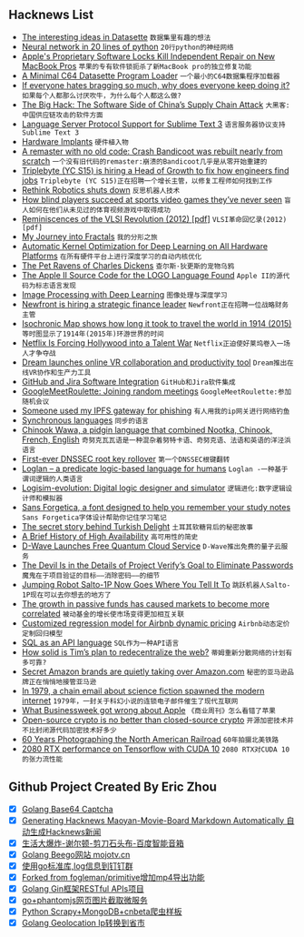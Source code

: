 ## Hacknews List


- [The interesting ideas in Datasette](https://simonwillison.net/2018/Oct/4/datasette-ideas/)  `数据集里有趣的想法`
- [Neural network in 20 lines of python](https://towardsdatascience.com/how-to-build-your-own-neural-network-from-scratch-in-python-68998a08e4f6)  `20行python的神经网络`
- [Apple&#39;s Proprietary Software Locks Kill Independent Repair on New MacBook Pros](https://motherboard.vice.com/en_us/article/yw9qk7/macbook-pro-software-locks-prevent-independent-repair)  `苹果的专有软件锁扼杀了新MacBook pro的独立修复功能`
- [A Minimal C64 Datasette Program Loader](https://www.pagetable.com/?p=964)  `一个最小的C64数据集程序加载器`
- [If everyone hates bragging so much, why does everyone keep doing it?](https://www.lesspenguiny.com/articles/best-article-on-bragging)  `如果每个人都那么讨厌吹牛，为什么每个人都这么做?`
- [The Big Hack: The Software Side of China’s Supply Chain Attack](https://www.bloomberg.com/news/articles/2018-10-04/the-big-hack-the-software-side-of-china-s-supply-chain-attack)  `大黑客:中国供应链攻击的软件方面`
- [Language Server Protocol Support for Sublime Text 3](https://github.com/tomv564/LSP)  `语言服务器协议支持Sublime Text 3`
- [Hardware Implants](https://securinghardware.com/articles/hardware-implants/)  `硬件植入物`
- [A remaster with no old code: Crash Bandicoot was rebuilt nearly from scratch](https://arstechnica.com/gaming/2017/06/a-remaster-with-no-old-code-crash-bandicoot-was-rebuilt-nearly-from-scratch/)  `一个没有旧代码的remaster:崩溃的Bandicoot几乎是从零开始重建的`
- [Triplebyte (YC S15) is hiring a Head of Growth to fix how engineers find jobs](https://jobs.lever.co/triplebyte/071d4781-3477-43c2-899d-2f2a421b0f40)  `Triplebyte (YC S15)正在招聘一个增长主管，以修复工程师如何找到工作`
- [Rethink Robotics shuts down](https://www.theverge.com/2018/10/4/17935820/rethink-robotics-shuts-down-baxter-sawyer-robot-cobots)  `反思机器人技术`
- [How blind players succeed at sports video games they’ve never seen](https://arstechnica.com/gaming/2018/03/how-blind-players-succeed-at-sports-video-games-theyve-never-seen/)  `盲人如何在他们从未见过的体育视频游戏中取得成功`
- [Reminiscences of the VLSI Revolution (2012) [pdf]](http://worrydream.com/refs/Conway%20-%20Reminiscences%20of%20the%20VLSI%20Revolution.pdf)  `VLSI革命回忆录(2012)[pdf]`
- [My Journey into Fractals](https://medium.com/@bananaft/my-journey-into-fractals-d25ebc6c4dc2)  `我的分形之旅`
- [Automatic Kernel Optimization for Deep Learning on All Hardware Platforms](https://tvm.ai/2018/10/03/auto-opt-all.html)  `在所有硬件平台上进行深度学习的自动内核优化`
- [The Pet Ravens of Charles Dickens](https://lithub.com/meet-the-beloved-pet-ravens-of-charles-dickens/)  `查尔斯·狄更斯的宠物乌鸦`
- [The Apple II Source Code for the LOGO Language Found](https://blog.adafruit.com/2018/10/04/the-apple-ii-source-code-for-the-logo-language-found/)  `Apple II的源代码为标志语言发现`
- [Image Processing with Deep Learning](https://blog.infrrd.ai/computer-vision/image-processing-deep-learning-quick-start-guide/)  `图像处理与深度学习`
- [Newfront is hiring a strategic finance leader](https://angel.co/newfront-insurance/jobs/437898-strategic-finance-corp-dev)  `Newfront正在招聘一位战略财务主管`
- [Isochronic Map shows how long it took to travel the world in 1914 (2015)](https://www.telegraph.co.uk/travel/news/What-travelling-was-like-100-years-ago/)  `等时图显示了1914年(2015年)环游世界的时间`
- [Netflix Is Forcing Hollywood into a Talent War](https://www.bloomberg.com/news/articles/2018-10-04/netflix-is-forcing-hollywood-into-a-talent-war)  `Netflix正迫使好莱坞卷入一场人才争夺战`
- [Dream launches online VR collaboration and productivity tool](https://venturebeat.com/2018/10/04/dream-launches-online-vr-collaboration-and-productivity-tool/)  `Dream推出在线VR协作和生产力工具`
- [GitHub and Jira Software Integration](https://blog.github.com/2018-10-04-announcing-the-new-github-and-jira-software-cloud-integration/)  `GitHub和Jira软件集成`
- [GoogleMeetRoulette: Joining random meetings](https://www.martinvigo.com/googlemeetroulette)  `GoogleMeetRoulette:参加随机会议`
- [Someone used my IPFS gateway for phishing](https://incoherency.co.uk/blog/stories/hardbin-phishing.html)  `有人用我的ip网关进行网络钓鱼`
- [Synchronous languages](http://www-sop.inria.fr/meije/rp/ROS/Tt-SM.html)  `同步的语言`
- [Chinook Wawa, a pidgin language that combined Nootka, Chinook, French, English](http://www.bbc.com/travel/story/20181002-north-americas-nearly-forgotten-language)  `奇努克瓦瓦语是一种混杂着努特卡语、奇努克语、法语和英语的洋泾浜语言`
- [First-ever DNSSEC root key rollover](https://www.redhat.com/en/blog/what-you-need-know-about-first-ever-dnssec-root-key-rollover-october-11-2018)  `第一个DNSSEC根键翻转`
- [Loglan – a predicate logic-based language for humans](https://en.wikipedia.org/wiki/Loglan)  `Loglan -一种基于谓词逻辑的人类语言`
- [Logisim-evolution: Digital logic designer and simulator](https://github.com/reds-heig/logisim-evolution)  `逻辑进化:数字逻辑设计师和模拟器`
- [Sans Forgetica, a font designed to help you remember your study notes](http://sansforgetica.rmit/)  `Sans Forgetica字体设计帮助你记住学习笔记`
- [The secret story behind Turkish Delight](http://www.bbc.com/travel/story/20181003-the-secret-story-behind-turkish-delight)  `土耳其软糖背后的秘密故事`
- [A Brief History of High Availability](https://www.cockroachlabs.com/blog/brief-history-high-availability/)  `高可用性的简史`
- [D-Wave Launches Free Quantum Cloud Service](https://spectrum.ieee.org/tech-talk/computing/hardware/dwave-launches-free-quantum-cloud-service?href=)  `D-Wave推出免费的量子云服务`
- [The Devil Is in the Details of Project Verify’s Goal to Eliminate Passwords](https://www.eff.org/deeplinks/2018/10/project-verify)  `魔鬼在于项目验证的目标——消除密码——的细节`
- [Jumping Robot Salto-1P Now Goes Where You Tell It To](https://spectrum.ieee.org/automaton/robotics/robotics-hardware/jumping-robot-salto1p)  `跳跃机器人Salto-1P现在可以去你想去的地方了`
- [The growth in passive funds has caused markets to become more correlated](https://www.bloomberg.com/view/articles/2016-08-24/are-index-funds-communist)  `被动基金的增长使市场变得更加相互关联`
- [Customized regression model for Airbnb dynamic pricing](https://blog.acolyer.org/2018/10/03/customized-regression-model-for-airbnb-dynamic-pricing/)  `Airbnb动态定价定制回归模型`
- [SQL as an API language](https://simonwillison.net/2018/Oct/4/datasette-ideas/#SQL_as_an_API_language)  `SQL作为一种API语言`
- [How solid is Tim’s plan to redecentralize the web?](https://medium.com/@shevski/how-solid-is-tims-plan-to-redecentralize-the-web-b163ba78e835)  `蒂姆重新分散网络的计划有多可靠?`
- [Secret Amazon brands are quietly taking over Amazon.com](https://qz.com/1414238/secret-amazon-brands-are-quietly-taking-over-amazon-com/)  `秘密的亚马逊品牌正在悄悄地接管亚马逊`
- [In 1979, a chain email about science fiction spawned the modern internet](https://slate.com/technology/2018/10/internet-social-media-sf-lovers-arpanet.html)  `1979年，一封关于科幻小说的连锁电子邮件催生了现代互联网`
- [What Businessweek got wrong about Apple](https://www.apple.com/au/newsroom/2018/10/what-businessweek-got-wrong-about-apple/)  `《商业周刊》怎么看错了苹果`
- [Open-source crypto is no better than closed-source crypto](https://research.kudelskisecurity.com/2018/10/02/open-source-crypto-is-no-better-than-closed-source-crypto/)  `开源加密技术并不比封闭源代码加密技术好多少`
- [60 Years Photographing the North American Railroad](https://hyperallergic.com/404272/jim-shaughnessy-essential-witness-sixty-years-of-railroad-photography/)  `60年拍摄北美铁路`
- [2080 RTX performance on Tensorflow with CUDA 10](https://www.pugetsystems.com/labs/hpc/NVIDIA-RTX-2080-Ti-vs-2080-vs-1080-Ti-vs-Titan-V-TensorFlow-Performance-with-CUDA-10-0-1247/)  `2080 RTX对CUDA 10的张力流性能`

## Github Project Created By Eric Zhou

- [x] [Golang Base64 Captcha](https://github.com/mojocn/base64Captcha)
- [x] [Generating Hacknews Maoyan-Movie-Board Markdown Automatically 自动生成Hacknews新闻](https://github.com/dejavuzhou/md-genie)
- [x] [生活大爆炸-谢尔顿-剪刀石头布-百度智能音箱](https://github.com/mojocn/dueros-bang-game)
- [x] [Golang Beego网站 mojotv.cn](https://github.com/mojocn/www.mojotv.cn)
- [x] [使用go标准库,log信息到钉钉群](https://github.com/mojocn/dooger)
- [x] [Forked from fogleman/primitive增加mp4导出功能](https://github.com/mojocn/primitive)
- [x] [Golang Gin框架RESTful APIs项目](https://github.com/JJJJJJJerk/ezier-golang-web-api-framework)
- [x] [go+phantomjs网页图片截取微服务](https://github.com/mojocn/screen_shot)
- [x] [Python Scrapy+MongoDB+cnbeta爬虫样板](https://github.com/mojocn/scrapy_mongodb_boilerplate_cnbeta)
- [x] [Golang Geolocation Ip转换到省市](https://github.com/mojocn/ip2location)